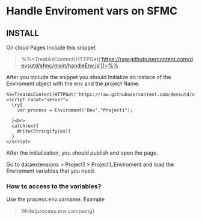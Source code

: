 # Handle Enviroment vars on SFMC

## INSTALL 

On cloud Pages Include this snippet
   >%%=TreatAsContent(HTTPGet('https://raw.githubusercontent.com/devsutd/sfmc/main/handleEnv.js'))=%% 

After you include the snippet you should Initialize an instace of the Enviroment object with the env and the project Name.
```<!-- SFMC LOGGER V 1.0 --> <br>
%%=TreatAsContent(HTTPGet('https://raw.githubusercontent.com/devsutd/sfmc/main/handleEnv.js'))=%% 
<script runat="server">  
  try{
    var process = Enviroment('Dev',"Project1");
   
  }<br>
  catch(ex){
    Write(Stringify(ex))
  }
</script>
```


After the initialization, you should publish and open the page.


Go to dataextensions > Project1 > Project1_Enviroment and load the Enviroment variables that you need.

### How to access to the variables?

Use the process.env.varname. Example

>  Write(process.env.campaing)

